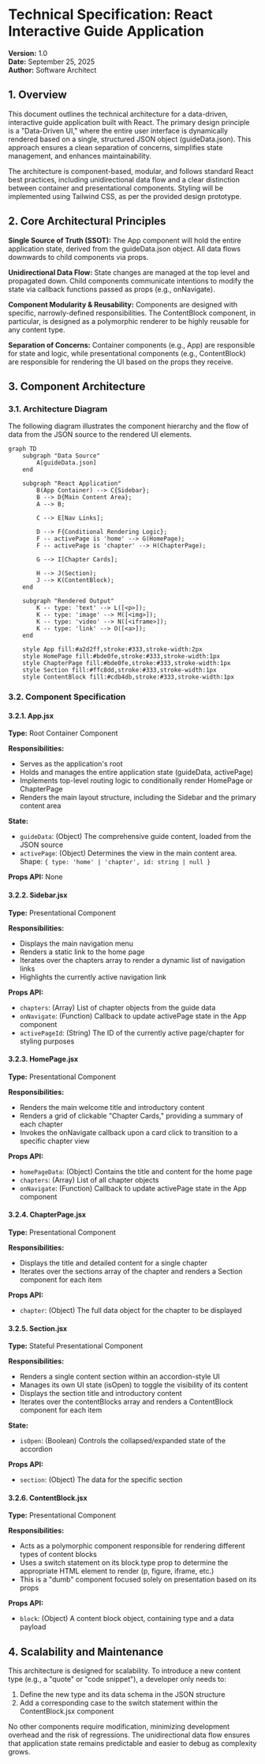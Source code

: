 # Technical Specification: React Interactive Guide Application

**Version:** 1.0  
**Date:** September 25, 2025  
**Author:** Software Architect

## 1. Overview

This document outlines the technical architecture for a data-driven, interactive guide application built with React. The primary design principle is a "Data-Driven UI," where the entire user interface is dynamically rendered based on a single, structured JSON object (guideData.json). This approach ensures a clean separation of concerns, simplifies state management, and enhances maintainability.

The architecture is component-based, modular, and follows standard React best practices, including unidirectional data flow and a clear distinction between container and presentational components. Styling will be implemented using Tailwind CSS, as per the provided design prototype.

## 2. Core Architectural Principles

**Single Source of Truth (SSOT):** The App component will hold the entire application state, derived from the guideData.json object. All data flows downwards to child components via props.

**Unidirectional Data Flow:** State changes are managed at the top level and propagated down. Child components communicate intentions to modify the state via callback functions passed as props (e.g., onNavigate).

**Component Modularity & Reusability:** Components are designed with specific, narrowly-defined responsibilities. The ContentBlock component, in particular, is designed as a polymorphic renderer to be highly reusable for any content type.

**Separation of Concerns:** Container components (e.g., App) are responsible for state and logic, while presentational components (e.g., ContentBlock) are responsible for rendering the UI based on the props they receive.

## 3. Component Architecture

### 3.1. Architecture Diagram

The following diagram illustrates the component hierarchy and the flow of data from the JSON source to the rendered UI elements.

```mermaid
graph TD
    subgraph "Data Source"
        A[guideData.json]
    end

    subgraph "React Application"
        B(App Container) --> C{Sidebar};
        B --> D{Main Content Area};
        A --> B;

        C --> E[Nav Links];

        D --> F{Conditional Rendering Logic};
        F -- activePage is 'home' --> G(HomePage);
        F -- activePage is 'chapter' --> H(ChapterPage);

        G --> I[Chapter Cards];

        H --> J(Section);
        J --> K(ContentBlock);
    end

    subgraph "Rendered Output"
        K -- type: 'text' --> L([<p>]);
        K -- type: 'image' --> M([<img>]);
        K -- type: 'video' --> N([<iframe>]);
        K -- type: 'link' --> O([<a>]);
    end

    style App fill:#a2d2ff,stroke:#333,stroke-width:2px
    style HomePage fill:#bde0fe,stroke:#333,stroke-width:1px
    style ChapterPage fill:#bde0fe,stroke:#333,stroke-width:1px
    style Section fill:#ffc8dd,stroke:#333,stroke-width:1px
    style ContentBlock fill:#cdb4db,stroke:#333,stroke-width:1px
```

### 3.2. Component Specification

#### 3.2.1. App.jsx

**Type:** Root Container Component

**Responsibilities:**
- Serves as the application's root
- Holds and manages the entire application state (guideData, activePage)
- Implements top-level routing logic to conditionally render HomePage or ChapterPage
- Renders the main layout structure, including the Sidebar and the primary content area

**State:**
- `guideData`: (Object) The comprehensive guide content, loaded from the JSON source
- `activePage`: (Object) Determines the view in the main content area. Shape: `{ type: 'home' | 'chapter', id: string | null }`

**Props API:** None

#### 3.2.2. Sidebar.jsx

**Type:** Presentational Component

**Responsibilities:**
- Displays the main navigation menu
- Renders a static link to the home page
- Iterates over the chapters array to render a dynamic list of navigation links
- Highlights the currently active navigation link

**Props API:**
- `chapters`: (Array) List of chapter objects from the guide data
- `onNavigate`: (Function) Callback to update activePage state in the App component
- `activePageId`: (String) The ID of the currently active page/chapter for styling purposes

#### 3.2.3. HomePage.jsx

**Type:** Presentational Component

**Responsibilities:**
- Renders the main welcome title and introductory content
- Renders a grid of clickable "Chapter Cards," providing a summary of each chapter
- Invokes the onNavigate callback upon a card click to transition to a specific chapter view

**Props API:**
- `homePageData`: (Object) Contains the title and content for the home page
- `chapters`: (Array) List of all chapter objects
- `onNavigate`: (Function) Callback to update activePage state in the App component

#### 3.2.4. ChapterPage.jsx

**Type:** Presentational Component

**Responsibilities:**
- Displays the title and detailed content for a single chapter
- Iterates over the sections array of the chapter and renders a Section component for each item

**Props API:**
- `chapter`: (Object) The full data object for the chapter to be displayed

#### 3.2.5. Section.jsx

**Type:** Stateful Presentational Component

**Responsibilities:**
- Renders a single content section within an accordion-style UI
- Manages its own UI state (isOpen) to toggle the visibility of its content
- Displays the section title and introductory content
- Iterates over the contentBlocks array and renders a ContentBlock component for each item

**State:**
- `isOpen`: (Boolean) Controls the collapsed/expanded state of the accordion

**Props API:**
- `section`: (Object) The data for the specific section

#### 3.2.6. ContentBlock.jsx

**Type:** Presentational Component

**Responsibilities:**
- Acts as a polymorphic component responsible for rendering different types of content blocks
- Uses a switch statement on its block.type prop to determine the appropriate HTML element to render (p, figure, iframe, etc.)
- This is a "dumb" component focused solely on presentation based on its props

**Props API:**
- `block`: (Object) A content block object, containing type and a data payload

## 4. Scalability and Maintenance

This architecture is designed for scalability. To introduce a new content type (e.g., a "quote" or "code snippet"), a developer only needs to:

1. Define the new type and its data schema in the JSON structure
2. Add a corresponding case to the switch statement within the ContentBlock.jsx component

No other components require modification, minimizing development overhead and the risk of regressions. The unidirectional data flow ensures that application state remains predictable and easier to debug as complexity grows.